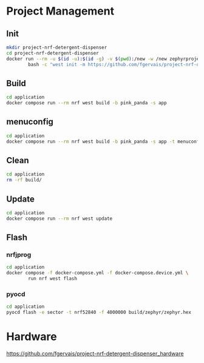 # Project Management

## Init

```bash
mkdir project-nrf-detergent-dispenser
cd project-nrf-detergent-dispenser
docker run --rm -u $(id -u):$(id -g) -v $(pwd):/new -w /new zephyrprojectrtos/ci:v0.26.6 \
        bash -c "west init -m https://github.com/fgervais/project-nrf-detergent-dispenser.git . && west update"
```

## Build

```bash
cd application
docker compose run --rm nrf west build -b pink_panda -s app
```

## menuconfig

```bash
cd application
docker compose run --rm nrf west build -b pink_panda -s app -t menuconfig
```

## Clean

```bash
cd application
rm -rf build/
```

## Update

```bash
cd application
docker compose run --rm nrf west update
```

## Flash

### nrfjprog
```bash
cd application
docker compose -f docker-compose.yml -f docker-compose.device.yml \
        run nrf west flash
```

### pyocd
```bash
cd application
pyocd flash -e sector -t nrf52840 -f 4000000 build/zephyr/zephyr.hex
```

# Hardware

https://github.com/fgervais/project-nrf-detergent-dispenser_hardware
